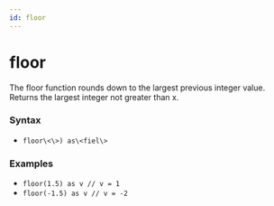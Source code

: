 ```yaml
---
id: floor
---
```


# floor

The floor function rounds down to the largest previous integer value.
Returns the largest integer not greater than x.

### Syntax

-   `floor\<\>) as\<fiel\>`

### Examples

-   `floor(1.5) as v // v = 1`
-   `floor(-1.5) as v // v = -2`
